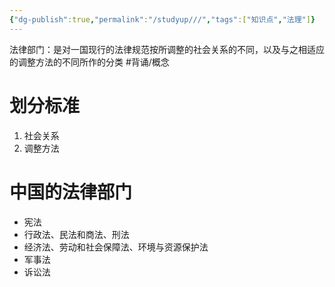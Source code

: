 ```yaml
---
{"dg-publish":true,"permalink":"/studyup///","tags":["知识点","法理"]}
---
```


法律部门：是对一国现行的法律规范按所调整的社会关系的不同，以及与之相适应的调整方法的不同所作的分类 #背诵/概念 
# 划分标准
1. 社会关系
2. 调整方法
# 中国的法律部门
- 宪法
- 行政法、民法和商法、刑法
- 经济法、劳动和社会保障法、环境与资源保护法
- 军事法
- 诉讼法
